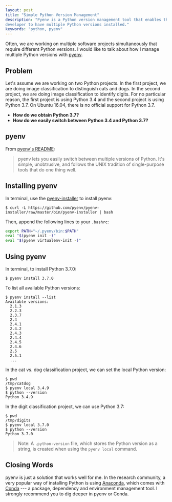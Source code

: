 ```yaml
---
layout: post
title: "Simple Python Version Management"
description: "Pyenv is a Python version management tool that enables the
developer to have multiple Python versions installed."
keywords: "python, pyenv"
---
```


Often, we are working on multiple software projects simultaneously that require
different Python versions. I would like to talk about how I manage multiple
Python versions with [pyenv](https://github.com/pyenv/pyenv).

## Problem

Let's assume we are working on two Python projects. In the first project, we are
doing image classification to distinguish cats and dogs. In the second project,
we are doing image classification to identify digits. For no particular reason,
the first project is using Python 3.4 and the second project is using Python
3.7. On Ubuntu 16.04, there is no official support for Python 3.7.

- **How do we obtain Python 3.7?**
- **How do we easily switch between Python 3.4 and Python 3.7?**

## pyenv

From [pyenv's README](https://github.com/pyenv/pyenv):

> pyenv lets you easily switch between multiple versions of Python. It's simple,
> unobtrusive, and follows the UNIX tradition of single-purpose tools that do
> one thing well.

## Installing pyenv

In terminal, use the [pyenv-installer](https://github.com/pyenv/pyenv-installer)
to install pyenv:

```console
$ curl -L https://github.com/pyenv/pyenv-installer/raw/master/bin/pyenv-installer | bash
```

Then, append the following lines to your `.bashrc`:

```bash
export PATH="~/.pyenv/bin:$PATH"
eval "$(pyenv init -)"
eval "$(pyenv virtualenv-init -)"
```

## Using pyenv

In terminal, to install Python 3.7.0:

```console
$ pyenv install 3.7.0
```

To list all available Python versions:

```console
$ pyenv install --list
Available versions:
  2.1.3
  2.2.3
  2.3.7
  2.4
  2.4.1
  2.4.2
  2.4.3
  2.4.4
  2.4.5
  2.4.6
  2.5
  2.5.1
  ...
```

In the cat vs. dog classification project, we can set the local Python version:

```console
$ pwd
/tmp/catdog
$ pyenv local 3.4.9
$ python --version
Python 3.4.9
```

In the digit classification project, we can use Python 3.7:

```console
$ pwd
/tmp/digits
$ pyenv local 3.7.0
$ python --version
Python 3.7.0
```

> Note: A `.python-version` file, which stores the Python version as a string,
> is created when using the `pyenv local` command.

## Closing Words

pyenv is just a solution that works well for me. In the research community, a
very popular way of installing Python is using
[Anaconda](https://www.anaconda.com/), which comes with
[Conda](https://conda.io/docs/) --- a package, dependency and environment
management tool. I strongly recommend you to dig deeper in pyenv or Conda.
